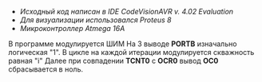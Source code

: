 - _Исходный код написан в IDE CodeVisionAVR v. 4.02 Evaluation_
- _Для визуализации использовался Proteus 8_
- _Микроконтроллер Atmega 16A_

В программе модулируется ШИМ
На 3 выводе **PORTB** изначально логическая "1". В цикле на каждой итерации модулируется скважность равная "i"
Далее при совпадении **TCNT0** c **OCR0** вывод **OC0** сбрасывается в ноль.
